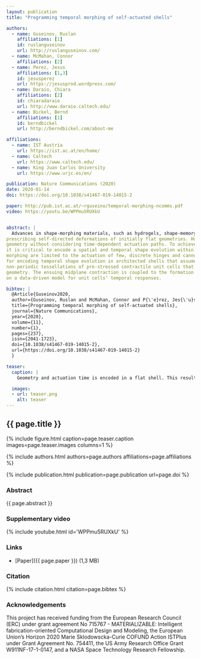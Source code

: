 ```yaml
---
layout: publication
title: "Programming temporal morphing of self-actuated shells"

authors:
  - name: Guseinov, Ruslan
    affiliations: [1]
    id: ruslanguseinov
    url: http://ruslanguseinov.com/
  - name: McMahan, Connor
    affiliations: [2]
  - name: Perez, Jesus
    affiliations: [1,3]
    id: jesusperez
    url: https://jesusprod.wordpress.com/
  - name: Daraio, Chiara
    affiliations: [2]
    id: chiaradaraio
    url: http://www.daraio.caltech.edu/
  - name: Bickel, Bernd
    affiliations: [1]
    id: berndbickel
    url: http://berndbickel.com/about-me

affiliations:
  - name: IST Austria
    url: https://ist.ac.at/en/home/
  - name: Caltech
    url: https://www.caltech.edu/
  - name: King Juan Carlos University
    url: https://www.urjc.es/en/

publication: Nature Communications (2020)
date: 2020-01-14
doi: https://doi.org/10.1038/s41467-019-14015-2

paper: http://pub.ist.ac.at/~rguseino/temporal-morphing-ncomms.pdf
video: https://youtu.be/WPPmu5RUXkU


abstract: |
  Advances in shape-morphing materials, such as hydrogels, shape-memory polymers and light-responsive polymers have enabled
prescribing self-directed deformations of initially flat geometries. However, most proposed solutions evolve towards a target
geometry without considering time-dependent actuation paths. To achieve more complex geometries and avoid self-collisions,
it is critical to encode a spatial and temporal shape evolution within the initially flat shell. Recent realizations of time-dependent
morphing are limited to the actuation of few, discrete hinges and cannot form doubly curved surfaces. Here, we demonstrate a method
for encoding temporal shape evolution in architected shells that assume complex shapes and doubly curved geometries. The shells are
non-periodic tessellations of pre-stressed contractile unit cells that soften in water at rates prescribed locally by mesostructure
geometry. The ensuing midplane contraction is coupled to the formation of encoded curvatures. We propose an inverse design tool based
on a data-driven model for unit cells’ temporal responses. 

bibtex: |
  @Article{Guseinov2020,
  author={Guseinov, Ruslan and McMahan, Connor and P{\'e}rez, Jes{\'u}s and Daraio, Chiara and Bickel, Bernd},
  title={Programming temporal morphing of self-actuated shells},
  journal={Nature Communications},
  year={2020},
  volume={11},
  number={1},
  pages={237},
  issn={2041-1723},
  doi={10.1038/s41467-019-14015-2},
  url={https://doi.org/10.1038/s41467-019-14015-2}
  }

teaser:
  caption: |
    Geometry and actuation time is encoded in a flat shell. This results in a morphing process without self-collisions.

  images:
  - url: teaser.png
    alt: teaser
---
```


## {{ page.title }}

{% include figure.html caption=page.teaser.caption images=page.teaser.images columns=1 %}

{% include authors.html authors=page.authors affiliations=page.affiliations %}

{% include publication.html publication=page.publication url=page.doi %}

### Abstract

{{ page.abstract }}

### Supplementary video

{% include youtube.html id='WPPmu5RUXkU' %}

### Links

* [Paper]({{ page.paper }}) (1,3 MB)

### Citation

{% include citation.html citation=page.bibtex %}

### Acknowledgements

This project has received funding from the European Research Council (ERC) under grant agreement No 715767 - MATERIALIZABLE:
Intelligent fabrication-oriented Computational Design and Modeling, the European Union’s Horizon 2020 Marie Sklodowscka-Curie
COFUND Action ISTPlus under Grant Agreement No. 754411, the US Army Research Office Grant W911NF-17-1-0147, and a NASA Space
Technology Research Fellowship.
